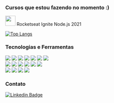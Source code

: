 ### Cursos que estou fazendo no momento :)
<img src="https://cdn-images-1.medium.com/max/1200/1*TkXVfLTwsHdwpUEjGzdi9w.jpeg" width="32" height="32"> Rocketseat Ignite Node.js 2021

[![Top Langs](https://github-readme-stats.vercel.app/api/top-langs/?username=vitinhosessa&bg_color=0d1117&text_color=FFFFFF&title_color=FFFFFF&hide_border=true)](https://github.com/anuraghazra/github-readme-stats)

### Tecnologias e Ferramentas
![](https://img.shields.io/badge/VSCode-0078D4?style=flat&logo=visual%20studio%20code&logoColor=white)
![](https://img.shields.io/badge/git-F05032?style=flat&logo=git&logoColor=white)
![](https://img.shields.io/badge/npm-CB3837?style=flat&logo=npm&logoColor=white)
![](https://img.shields.io/badge/yarn-2C8EBB?style=flat&logo=yarn&logoColor=white)
![](https://img.shields.io/badge/Node.js-339933?style=flat&logo=node.js&logoColor=white)
![](https://img.shields.io/badge/JavaScript-F7DF1E?style=flat&logo=javascript&logoColor=black)
![](https://img.shields.io/badge/TypeScript-3178C6?style=flat&logo=typescript&logoColor=white)  
![](https://img.shields.io/badge/Express.js-000000?style=flat&logo=express&logoColor=white)
![](https://img.shields.io/badge/MySQL-4479A1?style=flat&logo=mysql&logoColor=white)
![](https://img.shields.io/badge/PostgreSQL-336791?style=flat&logo=mysql&logoColor=white)
![](https://img.shields.io/badge/JSON-000000?style=flat&logo=json&logoColor=white)
![](https://img.shields.io/badge/JWT-000000?style=flat&logo=JSON-Web-Tokens&logoColor=white)
![](https://img.shields.io/badge/Jest-C21325?style=flat&logo=jest&logoColor=white)  
![](https://img.shields.io/badge/Supertest-C21325?style=flat&logo=jest&logoColor=white)
![](https://img.shields.io/badge/CI/CD-F7D800?style=flat&logo=fujitsu&logoColor=black)
![](https://img.shields.io/badge/Swagger-85EA2D?style=flat&logo=swagger&logoColor=black)
![](https://img.shields.io/badge/Notion-000000?style=flat&logo=notion&logoColor=white)


### Contato
[![Linkedin Badge](https://img.shields.io/badge/-LinkedIn-blue?style=flat&logo=Linkedin&logoColor=white&link=https://www.linkedin.com/in/fagnerpsantos/)](https://www.linkedin.com/in/victorabr/)

